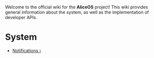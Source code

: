 Welcome to the official wiki for the **AliceOS** project! This wiki provides general information about the system, as well as the implementation of developer APIs.

# System
* [Notifications &rsaquo;](Notifications)